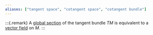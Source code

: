 ```yaml
---
aliases: ["tangent space", "cotangent space", "cotangent bundle"]
---
```



:::{.remark}
A [global section](section%20of%20a%20bundle.md) of the tangent bundle $TM$ is equivalent to a [vector field](vector%20field) on $M$.
:::